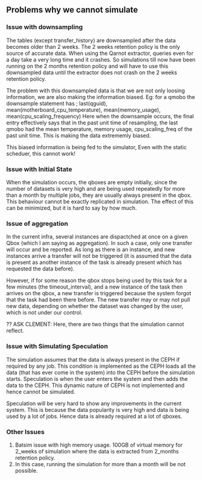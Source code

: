 ## Problems why we cannot simulate

### Issue with downsampling

The tables (except transfer_history) are downsampled after the data becomes older than 2 weeks. The 2 weeks retention policy is the only source of accurate data. When using the Qarnot extractor, queries even for a day take a very long time and it crashes. So simulations till now have been running on the 2 months retention policy and will have to use this downsampled data until the extractor does not crash on the 2 weeks retention policy.

The problem with this downsampled data is that we are not only loosing information, we are also making the information biased.
Eg: for a qmobo the downsample statement has ; last(qguid), mean(motherboard_cpu_temperature), mean(memory_usage), mean(cpu_scaling_frequency)
Here when the downsample occurs, the final entry effectively says that in the past unit time of resampling, the last qmobo had the mean temperature, memory usage, cpu_scaling_freq of the past unit time. This is making the data extrememly biased.

This biased information is being fed to the simulator, Even with the static scheduer, this cannot work!

### Issue with Initial State

When the simulation occurs, the qboxes are empty initially, since the number of datasets is very high and are being used repeatedly for more than a month by multiple jobs, they are usually always present in the qbox. This behaviour cannot be exactly replicated in simulation. The effect of this can be minimized, but it is hard to say by how much.

### Issue of aggregation

In the current infra, several instances are dispactched at once on a given Qbox (which I am saying as aggregation). In such a case, only one transfer will occur and be reported. As long as there is an instance, and new instances arrive a transfer will not be triggered (it is assumed that the data is present as another instance of the task is already present which has requested the data before).

However, if for some reason the qbox stops being used by this task for a few minutes (the timeout_interval), and a new instance of the task then arrives on the qbox, a new transfer is triggered because the system forgot that the task had been there before. The new transfer may or may not pull new data, depending on whether the dataset was changed by the user, which is not under our control.

?? ASK CLEMENT: Here, there are two things that the simulation cannot reflect.

### Issue with Simulating Speculation

The simulation assumes that the data is always present in the CEPH if required by any job. This condition is implemented as the CEPH loads all the data (that has ever come in the system) into the CEPH before the simulation starts. Speculation is when the user enters the system and then adds the data to the CEPH. This dynamic nature of CEPH is not implemented and hence cannot be simulated.

Speculation will be very hard to show any improvements in the current system. This is because the data popularity is very high and data is being used by a lot of jobs. Hence data is already required at a lot of qboxes.

### Other Issues

1. Batsim issue with high memory usage. 100GB of virtual memory for 2_weeks of simulation where the data is extracted from 2_months retention policy.
2. In this case, running the simulation for more than a month will be not possible.